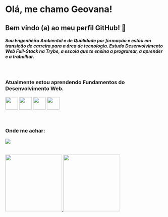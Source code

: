 # Olá, me chamo Geovana! 

## Bem vindo (a) ao meu perfil GitHub! 👋

##### Sou Engenheira Ambiental e de Qualidade por formação e estou em transição de carreira para a área de tecnologia. Estudo Desenvolvimento Web Full-Stack na Trybe, a escola que te ensina a programar, a aprender e a trabalhar.

<br>

### Atualmente estou aprendendo Fundamentos do Desenvolvimento Web.

<img src="https://arquivo.devmedia.com.br/noticias/artigos/artigo_javascript-reduce-reduzindo-uma-colecao-em-um-unico-objeto_37981.jpg" width="40" height="40"/> <img src="https://trabalho-html.weebly.com/uploads/2/9/6/5/29653063/6785512.png?433" width="40" height="40"/> <img src="https://img2.gratispng.com/20180402/csq/kisspng-css3-cascading-style-sheets-computer-icons-html-emblem-5ac245f0d27847.8044648115226813288621.jpg" width="40" height="40"/> <img src="https://cdn.jsdelivr.net/gh/devicons/devicon/icons/linux/linux-original.svg" width="40" height="40"/> 

<br>

### Onde me achar:

<div>
<a href="https://https://www.linkedin.com/in/geovana-augusta-46017a151/" target="_blank"><img src="https://img.shields.io/badge/-LinkedIn-%230077B5?style=for-the-badge&logo=linkedin&logoColor=white" target="_blank"></a>   
</div>

<br>
<br>

<div>
<a href="https://github.com/GeovanaAugusta">
<img height="180em" src="https://github-readme-stats.vercel.app/api/top-langs/?username=GeovanaAugusta&layout=compact&langs_count=7&theme=dracula"/>
<img height="180em" src="https://github-readme-stats.vercel.app/api?username=GeovanaAugusta&show_icons=true&theme=dracula&include_all_commits=true&count_private=true"/>
</div>
